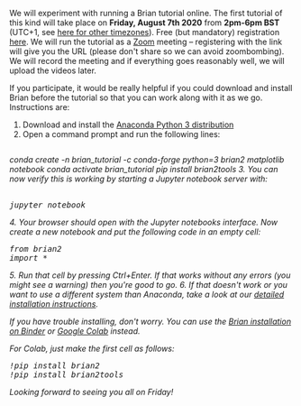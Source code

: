 <!--
.. title: Brian online tutorial
.. slug: brian-online-tutorial
.. date: 2020-08-06 13:27:27 UTC
.. tags: Teaching
.. category: news
.. description: Brian online tutorial announcement
.. type: text
-->

We will experiment with running a Brian tutorial online. The first tutorial of
this kind will take place on **Friday, August 7th 2020** from **2pm-6pm BST** (UTC+1, see [here for other timezones](https://www.timeanddate.com/worldclock/fixedtime.html?msg=Brian+Online+Tutorial&iso=20200807T14&p1=136&ah=4)). Free (but mandatory)
registration [here](https://t.co/zS4VQ4Cp51?amp=1). We will run the tutorial as
a [Zoom](https://zoom.us/) meeting – registering with the link will give you the URL (please don't share so we can avoid zoombombing). We will record the meeting and
if everything goes reasonably well, we will upload the videos later.

If you participate, it would be really helpful if you could download and install Brian before the tutorial so that you can work along with it as we go. Instructions are:

1. Download and install the [Anaconda Python 3 distribution](https://www.anaconda.com/products/individual)
2. Open a command prompt and run the following lines:
    <pre class="code literal-block">
<i class="fa fa-chevron-right gp" aria-hidden="true"> conda create -n brian_tutorial -c conda-forge python=3 brian2 matplotlib notebook
<i class="fa fa-chevron-right gp" aria-hidden="true"> conda activate brian_tutorial
<i class="fa fa-chevron-right gp" aria-hidden="true"> pip install brian2tools
</pre>
3. You can now verify this is working by starting a Jupyter notebook server with:
    <pre class="code literal-block"><i class="fa fa-chevron-right gp" aria-hidden="true"> jupyter notebook</pre>
4. Your browser should open with the Jupyter notebooks interface. Now create a new notebook and put the following code in an empty cell:
    <pre class="code literal-block">from brian2 import *</pre>
5. Run that cell by pressing Ctrl+Enter. If that works without any errors (you might see a warning) then you're good to go.
6. If that doesn't work or you want to use a different system than Anaconda, take a look at our [detailed installation instructions](https://brian2.readthedocs.io/en/stable/introduction/install.html). 

If you have trouble installing, don't worry. You can use the [Brian installation on Binder](http://mybinder.org/v2/gh/brian-team/brian2-binder/master?filepath=index.ipynb) or [Google Colab](https://colab.research.google.com) instead.

For Colab, just make the first cell as follows:

 <pre class="code literal-block">
!pip install brian2
!pip install brian2tools
</pre>

Looking forward to seeing you all on Friday!
